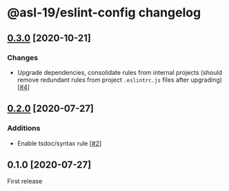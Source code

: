 # @asl-19/eslint-config changelog

## [0.3.0](https://github.com/ASL-19/eslint-config/pulls?q=is%3Apr+milestone%3A0.3.0) [2020-10-21]

### Changes

* Upgrade dependencies, consolidate rules from internal projects (should remove redundant rules from project `.eslintrc.js` files after upgrading) [[#4](https://github.com/ASL-19/eslint-config/pull/4)]

## [0.2.0](https://github.com/ASL-19/eslint-config/pulls?q=is%3Apr+milestone%3A0.2.0) [2020-07-27]

### Additions

* Enable tsdoc/syntax rule [[#2](https://github.com/ASL-19/eslint-config/pull/2)]

## 0.1.0 [2020-07-27]

First release
